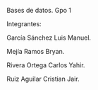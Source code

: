 Bases de datos. Gpo 1

Integrantes:

García Sánchez Luis Manuel.

Mejía Ramos Bryan.

Rivera Ortega Carlos Yahir.

Ruiz Aguilar Cristian Jair.


